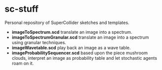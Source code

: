 # sc-stuff
Personal repository of SuperCollider sketches and templates.

* **imageToSpectrum.scd** translate an image into a spectrum. 
* **imageToSpectrumGranular.scd** translate an image into a spectrum using granular techniques.
* **imageWavetable.scd** play back an image as a wave table.
* **imageProbabilitySequencer.scd** based upon the piece mushroom clouds, interpret an image as probability table and let stochastic agents roam on it.